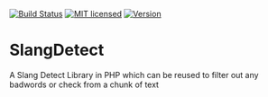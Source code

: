 [![Build Status](https://travis-ci.org/roottusk/slangdetect.svg?branch=master)](https://travis-ci.org/roottusk/slangdetect)
[![MIT licensed](https://img.shields.io/badge/license-MIT-blue.svg)](https://github.com/roottusk/slangdetect/LICENSE)
[![Version](https://img.shields.io/badge/version-1.1.4-orange.svg)](https://raw.githubusercontent.com/hyperium/hyper/master/LICENSE)
# SlangDetect
A Slang Detect Library in PHP which can be reused to filter out any badwords or check from a chunk of text
